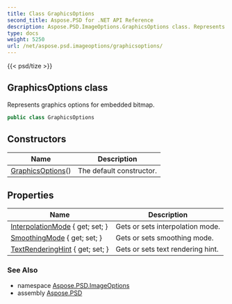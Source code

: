 ```yaml
---
title: Class GraphicsOptions
second_title: Aspose.PSD for .NET API Reference
description: Aspose.PSD.ImageOptions.GraphicsOptions class. Represents graphics options for embedded bitmap
type: docs
weight: 5250
url: /net/aspose.psd.imageoptions/graphicsoptions/
---
```

{{< psd/tize >}}
## GraphicsOptions class

Represents graphics options for embedded bitmap.

```csharp
public class GraphicsOptions
```

## Constructors

| Name | Description |
| --- | --- |
| [GraphicsOptions](graphicsoptions/)() | The default constructor. |

## Properties

| Name | Description |
| --- | --- |
| [InterpolationMode](../../aspose.psd.imageoptions/graphicsoptions/interpolationmode/) { get; set; } | Gets or sets interpolation mode. |
| [SmoothingMode](../../aspose.psd.imageoptions/graphicsoptions/smoothingmode/) { get; set; } | Gets or sets smoothing mode. |
| [TextRenderingHint](../../aspose.psd.imageoptions/graphicsoptions/textrenderinghint/) { get; set; } | Gets or sets text rendering hint. |

### See Also

* namespace [Aspose.PSD.ImageOptions](../../aspose.psd.imageoptions/)
* assembly [Aspose.PSD](../../)


